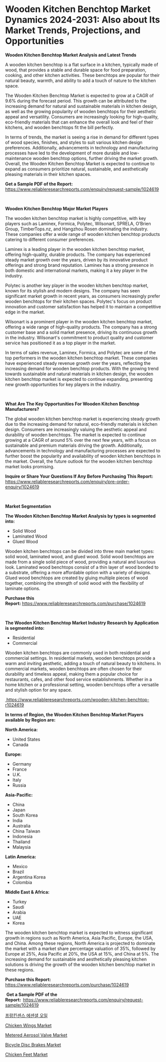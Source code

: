 <p><h1>Wooden Kitchen Benchtop Market Dynamics 2024-2031: Also about Its Market Trends, Projections, and Opportunities</h1></p><p><strong>Wooden Kitchen Benchtop Market Analysis and Latest Trends</strong></p>
<p><p>A wooden kitchen benchtop is a flat surface in a kitchen, typically made of wood, that provides a stable and durable space for food preparation, cooking, and other kitchen activities. These benchtops are popular for their natural beauty, warmth, and ability to add a touch of nature to the kitchen space.</p><p>The Wooden Kitchen Benchtop Market is expected to grow at a CAGR of 9.6% during the forecast period. This growth can be attributed to the increasing demand for natural and sustainable materials in kitchen design, as well as the growing popularity of wooden benchtops for their aesthetic appeal and versatility. Consumers are increasingly looking for high-quality, eco-friendly materials that can enhance the overall look and feel of their kitchens, and wooden benchtops fit the bill perfectly.</p><p>In terms of trends, the market is seeing a rise in demand for different types of wood species, finishes, and styles to suit various kitchen design preferences. Additionally, advancements in technology and manufacturing processes have led to the development of more durable and low-maintenance wooden benchtop options, further driving the market growth. Overall, the Wooden Kitchen Benchtop Market is expected to continue to expand as consumers prioritize natural, sustainable, and aesthetically pleasing materials in their kitchen spaces.</p></p>
<p><strong>Get a Sample PDF of the Report:&nbsp;</strong> <a href="https://www.reliableresearchreports.com/enquiry/request-sample/1024619">https://www.reliableresearchreports.com/enquiry/request-sample/1024619</a></p>
<p>&nbsp;</p>
<p><strong>Wooden Kitchen Benchtop Major Market Players</strong></p>
<p><p>The wooden kitchen benchtop market is highly competitive, with key players such as Laminex, Formica, Polytec, Wilsonart, SPRELA, O’Brien Group, TimberTops.nz, and Hangzhou Rosen dominating the industry. These companies offer a wide range of wooden kitchen benchtop products catering to different consumer preferences.</p><p>Laminex is a leading player in the wooden kitchen benchtop market, offering high-quality, durable products. The company has experienced steady market growth over the years, driven by its innovative product offerings and strong brand reputation. Laminex has a strong presence in both domestic and international markets, making it a key player in the industry.</p><p>Polytec is another key player in the wooden kitchen benchtop market, known for its stylish and modern designs. The company has seen significant market growth in recent years, as consumers increasingly prefer wooden benchtops for their kitchen spaces. Polytec's focus on product innovation and customer satisfaction has helped it to maintain a competitive edge in the market.</p><p>Wilsonart is a prominent player in the wooden kitchen benchtop market, offering a wide range of high-quality products. The company has a strong customer base and a solid market presence, driving its continuous growth in the industry. Wilsonart's commitment to product quality and customer service has positioned it as a top player in the market.</p><p>In terms of sales revenue, Laminex, Formica, and Polytec are some of the top performers in the wooden kitchen benchtop market. These companies have experienced steady revenue growth over the years, reflecting the increasing demand for wooden benchtop products. With the growing trend towards sustainable and natural materials in kitchen design, the wooden kitchen benchtop market is expected to continue expanding, presenting new growth opportunities for key players in the industry.</p></p>
<p>&nbsp;</p>
<p><strong>What Are The Key Opportunities For Wooden Kitchen Benchtop Manufacturers?</strong></p>
<p><p>The global wooden kitchen benchtop market is experiencing steady growth due to the increasing demand for natural, eco-friendly materials in kitchen design. Consumers are increasingly valuing the aesthetic appeal and durability of wooden benchtops. The market is expected to continue growing at a CAGR of around 5% over the next few years, with a focus on sustainable and premium materials driving the growth. Additionally, advancements in technology and manufacturing processes are expected to further boost the popularity and availability of wooden kitchen benchtops in the market. Overall, the future outlook for the wooden kitchen benchtop market looks promising.</p></p>
<p><strong>Inquire or Share Your Questions If Any Before Purchasing This Report:</strong> <a href="https://www.reliableresearchreports.com/enquiry/pre-order-enquiry/1024619">https://www.reliableresearchreports.com/enquiry/pre-order-enquiry/1024619</a></p>
<p>&nbsp;</p>
<p><strong>Market Segmentation</strong></p>
<p><strong>The Wooden Kitchen Benchtop Market Analysis by types is segmented into:</strong></p>
<p><ul><li>Solid Wood</li><li>Laminated Wood</li><li>Glued Wood</li></ul></p>
<p><p>Wooden kitchen benchtops can be divided into three main market types: solid wood, laminated wood, and glued wood. Solid wood benchtops are made from a single solid piece of wood, providing a natural and luxurious look. Laminated wood benchtops consist of a thin layer of wood bonded to a substrate, offering a more affordable option with a variety of designs. Glued wood benchtops are created by gluing multiple pieces of wood together, combining the strength of solid wood with the flexibility of laminate options.</p></p>
<p><strong>Purchase this Report:&nbsp;</strong><a href="https://www.reliableresearchreports.com/purchase/1024619">https://www.reliableresearchreports.com/purchase/1024619</a></p>
<p>&nbsp;</p>
<p><strong>The Wooden Kitchen Benchtop Market Industry Research by Application is segmented into:</strong></p>
<p><ul><li>Residential</li><li>Commercial</li></ul></p>
<p><p>Wooden kitchen benchtops are commonly used in both residential and commercial settings. In residential markets, wooden benchtops provide a warm and inviting aesthetic, adding a touch of natural beauty to kitchens. In commercial markets, wooden benchtops are often chosen for their durability and timeless appeal, making them a popular choice for restaurants, cafes, and other food service establishments. Whether in a home kitchen or a professional setting, wooden benchtops offer a versatile and stylish option for any space.</p></p>
<p><a href="https://www.reliableresearchreports.com/wooden-kitchen-benchtop-r1024619">&nbsp;https://www.reliableresearchreports.com/wooden-kitchen-benchtop-r1024619</a></p>
<p><strong>In terms of Region, the Wooden Kitchen Benchtop Market Players available by Region are:</strong></p>
<p>
    <p> <strong> North America: </strong>
        <ul>
            <li>United States</li>
            <li>Canada</li>
        </ul>
        </p> 
    <p> <strong> Europe: </strong>
        <ul>
            <li>Germany</li>
            <li>France</li>
            <li>U.K.</li>
            <li>Italy</li>
            <li>Russia</li>
        </ul>
        </p> 
    <p> <strong> Asia-Pacific: </strong>
        <ul>
            <li>China</li>
            <li>Japan</li>
            <li>South Korea</li>
            <li>India</li>
            <li>Australia</li>
            <li>China Taiwan</li>
            <li>Indonesia</li>
            <li>Thailand</li>
            <li>Malaysia</li>
        </ul>
        </p> 
    <p> <strong> Latin America: </strong>
        <ul>
            <li>Mexico</li>
            <li>Brazil</li>
            <li>Argentina Korea</li>
            <li>Colombia</li>
        </ul>
        </p> 
    <p> <strong> Middle East & Africa: </strong>
        <ul>
            <li>Turkey</li>
            <li>Saudi</li>
            <li>Arabia</li>
            <li>UAE</li>
            <li>Korea</li>
        </ul>
    </p>
    </p>
<p><p>The wooden kitchen benchtop market is expected to witness significant growth in regions such as North America, Asia Pacific, Europe, the USA, and China. Among these regions, North America is projected to dominate the market with a market share percentage valuation of 35%, followed by Europe at 25%, Asia Pacific at 20%, the USA at 15%, and China at 5%. The increasing demand for sustainable and aesthetically pleasing kitchen solutions is driving the growth of the wooden kitchen benchtop market in these regions.</p></p>
<p><strong>Purchase this Report: </strong><a href="https://www.reliableresearchreports.com/purchase/1024619">https://www.reliableresearchreports.com/purchase/1024619</a></p>
<p>&nbsp;<strong>Get a Sample PDF of the Report:&nbsp;&nbsp;</strong><a href="https://www.reliableresearchreports.com/enquiry/request-sample/1024619">https://www.reliableresearchreports.com/enquiry/request-sample/1024619</a></p>
<p><strong></strong></p>
<p><p><a href="https://github.com/akzkkws047661437/Market-Research-Report-List-4/blob/main/210976179277.md">프랑킨센스 에센셜 오일</a></p><p><a href="https://github.com/dx0328/Market-Research-Report-List-4/blob/main/chicken-wings-market.md">Chicken Wings Market</a></p><p><a href="https://medium.com/@waddy46852/global-metered-aerosol-valve-market-sector-types-applications-market-player-strategies-regional-b50cc2b4a332">Metered Aerosol Valve Market</a></p><p><a href="https://www.linkedin.com/pulse/global-bicycle-disc-brakes-market-trends-i-amarket-watch-frsoe?trackingId=RTsiKEe0SB2B4fXk5zM7zQ%3D%3D">Bicycle Disc Brakes Market</a></p><p><a href="https://github.com/Glendatilghmankmgz0rbhwpy/Market-Research-Report-List-3/blob/main/chicken-feet-market.md">Chicken Feet Market</a></p></p>